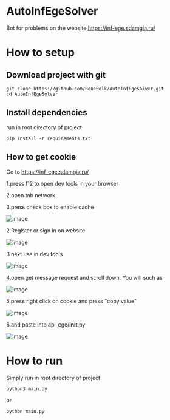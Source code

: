 # AutoInfEgeSolver
Bot for problems on the website https://inf-ege.sdamgia.ru/

# How to setup
## Download project with git

```
git clone https://github.com/BonePolk/AutoInfEgeSolver.git
cd AutoInfEgeSolver
```

## Install dependencies
run in root directory of project
```
pip install -r requirements.txt
```
## How to get cookie

Go to https://inf-ege.sdamgia.ru/

1.press f12 to open dev tools in your browser

2.open tab network

3.press check box to enable cache

![image](https://github.com/BonePolk/AutoInfEgeSolver/assets/87945722/40ec2f01-a8cb-48a1-baf8-3cefd4a73f08)

2.Register or sign in on website

![image](https://github.com/BonePolk/AutoInfEgeSolver/assets/87945722/ea4e8660-b16b-4a6e-babd-97a05bd223ff)

3.next use in dev tools

![image](https://github.com/BonePolk/AutoInfEgeSolver/assets/87945722/31b74b75-591d-48dd-99ef-5e415ccc3566)

4.open get message request and scroll down. You will such as

![image](https://github.com/BonePolk/AutoInfEgeSolver/assets/87945722/3d294f6a-abf7-47e9-835c-7300dfb0fbf2)

5.press right click on cookie and press "copy value"

![image](https://github.com/BonePolk/AutoInfEgeSolver/assets/87945722/bff3a631-03c0-4217-a805-6284d08dac8f)

6.and paste into api_ege/__init__.py 

![image](https://github.com/BonePolk/AutoInfEgeSolver/assets/87945722/2f542031-b1fe-4a8a-8911-b97641cf423d)

# How to run
Simply run in root directory of project
```
python3 main.py
```
or
```
python main.py
```
